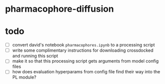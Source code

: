 # pharmacophore-diffusion

# todo
- [ ] convert david's notebook `pharmacophores.ipynb` to a processing script
- [ ] write some complimentary instructions for downloading crossdocked and running this script
- [ ] make it so that this processing script gets arguments from model config files
- [ ] how does evaluation hyperparams from config file find their way into the PL module?
